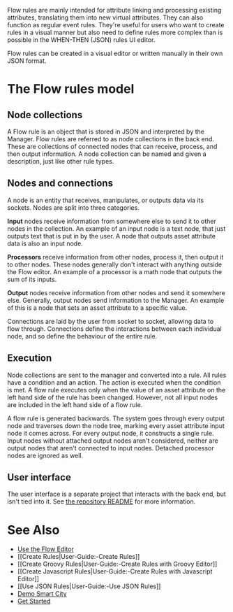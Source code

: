 Flow rules are mainly intended for attribute linking and processing existing attributes, translating them into new virtual attributes. They can also function as regular event rules. They're useful for users who want to create rules in a visual manner but also need to define rules more complex than is possible in the WHEN-THEN (JSON) rules UI editor.

Flow rules can be created in a visual editor or written manually in their own JSON format.

# The Flow rules model

## Node collections

A Flow rule is an object that is stored in JSON and interpreted by the Manager. Flow rules are referred to as node collections in the back end. These are collections of connected nodes that can receive, process, and then output information. A node collection can be named and given a description, just like other rule types.

## Nodes and connections

A node is an entity that receives, manipulates, or outputs data via its sockets. Nodes are split into three categories.

**Input** nodes receive information from somewhere else to send it to other nodes in the collection. An example of an input node is a text node, that just outputs text that is put in by the user. A node that outputs asset attribute data is also an input node.

**Processors** receive information from other nodes, process it, then output it to other nodes. These nodes generally don't interact with anything outside the Flow editor. An example of a processor is a math node that outputs the sum of its inputs.

**Output** nodes receive information from other nodes and send it somewhere else. Generally, output nodes send information to the Manager. An example of this is a node that sets an asset attribute to a specific value.

Connections are laid by the user from socket to socket, allowing data to flow through. Connections define the interactions between each individual node, and so define the behaviour of the entire rule.

## Execution

Node collections are sent to the manager and converted into a rule. All rules have a condition and an action. The action is executed when the condition is met. A flow rule executes only when the value of an asset attribute on the left hand side of the rule has been changed. However, not all input nodes are included in the left hand side of a flow rule.

A flow rule is generated backwards. The system goes through every output node and traverses down the node tree, marking every asset attribute input node it comes across. For every output node, it constructs a single rule. Input nodes without attached output nodes aren't considered, neither are output nodes that aren't connected to input nodes. Detached processor nodes are ignored as well.

## User interface

The user interface is a separate project that interacts with the back end, but isn't tied into it. See [the repository README](https://github.com/openremote/floweditor/blob/master/README.md) for more information.  

# See Also

- [Use the Flow Editor](../../../floweditor/blob/master/README.md)
- [[Create Rules|User-Guide:-Create Rules]]
- [[Create Groovy Rules|User-Guide:-Create Rules with Groovy Editor]]
- [[Create Javascript Rules|User-Guide:-Create Rules with Javascript Editor]]
- [[Use JSON Rules|User-Guide:-Use JSON Rules]]
- [Demo Smart City](Demo-Smart-City)
- [Get Started](https://openremote.io/get-started-manager/)